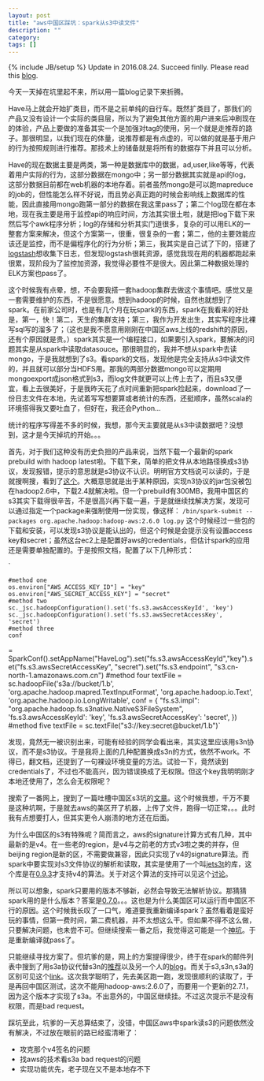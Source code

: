 ```yaml
---
layout: post
title: "aws中国区踩坑：spark从s3中读文件"
description: ""
category: 
tags: []
---
```

{% include JB/setup %}
Update in 2016.08.24. Succeed finlly. Please read this [blog](http://blog.qiuqiu.info/24/08/2016/thehardwayforsparktoreaddatafroms3).

今天一天掉在坑里起不来，所以用一篇blog记录下来折腾。

Have马上就会开始扩类目，而不是之前单纯的自行车。既然扩类目了，那我们的产品又没有设计一个实际的类目层，所以为了避免其他方面的用户进来后冲刷现在的体验，产品上要做的准备其实一个是加强对tag的使用，另一个就是走推荐的路子。那很明显，以我们现在的体量，说推荐都是有点虚的，可以做的就是基于用户的行为按照规则进行推荐。那技术上的储备就是将所有的数据存下并且可以分析。

Have的现在数据主要是两类，第一种是数据库中的数据，ad,user,like等等，代表着用户实际的行为，这部分数据在mongo中；另一部分数据其实就是api的log，这部分数据目前都在web机器的本地存着。前者虽然mongo是可以跑mapreduce的job的，但性能怎么样不好说，而且势必真正跑的时候会影响线上数据库的性能，因此直接用mongo跑第一部分的数据在我这里pass了；第二个log现在都在本地，现在我主要是用于监控api的响应时间，方法其实很土啦，就是把log下载下来然后写个awk程序分析；log的存储和分析其实门道很多，复杂的可以用ELK的一整套方案来解决，但这个方案第一，很重，很复杂的一套；第二，他的主要效能应该还是监控，而不是偏程序化的行为分析；第三，我其实是自己试了下的，搭建了[logstash](https://www.elastic.co/products/logstash)想收集下日志，但发现logstash很耗资源，感觉我现在用的机器都跑起来很累，现阶段为了监控加资源，我觉得必要性不是很大。因此第二种数据处理的ELK方案也pass了。

这个时候我有点晕，想，不会要我搭一套hadoop集群去做这个事情吧。感觉又是一套需要维护的东西，不是很愿意。想到hadoop的时候，自然也就想到了spark。在前家公司时，也是有几个月在玩spark的东西，spark在我看来的好处是，第一，快！第二，天生的集群支持；第三，我作为开发出生，其实写程序比裸写sql写的溜多了；（这也是我不愿意用刚刚在中国区aws上线的redshift的原因，还有个原因就是贵。）spark其实是一个编程接口，如果要引入spark，要解决的问题其实是从spark中读取datasouce。那很明显的，我并不想从spark中去读mongo，于是我就想到了s3。看spark的文档，发现他是完全支持从s3中读文件的，并且就可以部分当HDFS用。那我的两部分数据mongo可以定期用mongoexport成json格式到s3，而log文件就更可以上传上去了，而且s3又便宜，看上去很美好，于是我昨天花了点时间重新把spark捡起来，download了一份日志文件在本地，先试着写写想要算或者统计的东西，还挺顺序，虽然scala的环境搭得我又要吐血了，但好在，我还会Python...

统计的程序写得差不多的时候，我想，那今天主要就是从s3中读数据吧？没想到，这才是今天掉坑的开始。。。

首先，对于我们这种没有历史负担的产品来说，当然下载一个最新的spark prebuild with
hadoop
latest啦。下载下来，简单的把文件从本地路径换成s3协议，发现报错，提示的意思就是s3协议不认识。明明官方文档说可以读的，于是就搜啊搜，看到了[这个](http://stackoverflow.com/a/28033408/1072544)。大概意思就是出于某种原因，实现n3协议的jar包没被包在hadoop2.6中，下载2.4就解决啦。但一个prebuild有300MB，我用中国区的s3其实下载得很辛苦，不是很高兴再下载一遍，于是就继续找解决方案，发现可以通过指定一个package来强制使用一份实现，像这样：
`
/bin/spark-submit --packages org.apache.hadoop:hadoop-aws:2.6.0 log.py
`
这个时候经过一些包的下载和安装，可以发现s3协议是能认出的，但这个时候是会提示没有设置access
key和secret；虽然这台ec2上是配置好aws的credentials，但估计spark的应用还是需要单独配置的。于是按照文档，配置了以下几种形式：

`   

    #method one
    os.environ["AWS_ACCESS_KEY_ID"] = "key"
    os.environ["AWS_SECRET_ACCESS_KEY"] = "secret"
    #method two
    sc._jsc.hadoopConfiguration().set('fs.s3.awsAccessKeyId', 'key')
    sc._jsc.hadoopConfiguration().set('fs.s3.awsSecretAccessKey', 'secret')
    #method three   
    conf
= SparkConf().setAppName("HaveLog").set("fs.s3.awsAccessKeyId","key").set("fs.s3.awsSecretAccessKey",
"secret").set("fs.s3.endpoint", "s3.cn-north-1.amazonaws.com.cn")
    #method four
    textFile = sc.hadoopFile('s3a://bucket/1.b',
                                 'org.apache.hadoop.mapred.TextInputFormat',
                                 'org.apache.hadoop.io.Text',
                                 'org.apache.hadoop.io.LongWritable',
                                 conf = {
            "fs.s3.impl": "org.apache.hadoop.fs.s3native.NativeS3FileSystem",
            'fs.s3.awsAccessKeyId': 'key',
            'fs.s3.awsSecretAccessKey': 'secret',
        })
    #method five
    textFile = sc.textFile("s3://key:secret@bucket/1.b")`

发现，竟然无一被识别出来，可能有经验的同学会看出来，其实这里应该用s3n协议，而不是s3协议。于是我将上面的几种配置换成s3n的方式，依然不work。不得已，翻文档，还提到了一句裸设环境变量的方法。试验一下，竟然读到credentials了，不过也不能高兴，因为错误换成了无权限。但这个key我明明刚才本地还使用了，怎么会无权限呢？

搜索了一番网上，搜到了一篇吐槽中国区s3坑的[文章](http://www.jianshu.com/p/0d0fd39a40c9)。这个时候我想，千万不要是这种坑啊，于是就去aws的美区开了机器，上传了文件，跑得一切正常。。。此时我有点想要打人，但其实更令人崩溃的地方还在后面。

为什么中国区的s3有特殊呢？简而言之，aws的signature计算方式有几种，其中最新的是v4。在一些老的region，是v4与之前老的方式v3啦之类的并存，但beijing
region是新的区，不需要做兼容，因此只实现了v4的signature算法。而spark中要实现对s3文件协议的解析和读取，其实是使用了一个叫[jets3t](https://bitbucket.org/jmurty/jets3t/wiki/Home)的库，这个库是在[0.9.3](http://www.jets3t.org/RELEASE_NOTES.html)才支持v4的算法。关于对这个算法的支持可以见这个[讨论](https://bitbucket.org/jmurty/jets3t/issues/183/)。

所以可以想象，spark只要用的版本不够新，必然会导致无法解析协议。那猜猜spark用的是什么版本？答案是[0.7.0](https://github.com/apache/spark/blob/master/pom.xml#L149)。。。这也是为什么美国区可以运行而中国区不行的原因。这个时候我长叹了一口气，难道要我重新编译spark？虽然看着是蛮好玩的事情，但第一费时间，第二费机器，并不太想这么干。但如果不得不这么做，只要解决问题，也未尝不可。但继续搜索一番之后，我觉得这可能是一个[神坑](https://github.com/apache/spark/pull/9306)。于是重新编译就pass了。

只能继续寻找方案了。但坑爹的是，网上的方案提得很少，终于在spark的邮件列表中搜到了用s3a协议代替s3n的[推荐](https://mail-archives.apache.org/mod_mbox/spark-user/201503.mbox/%3C9E0825F6-5BD2-48B3-B396-A6A151445BCC@hortonworks.com%3E)以及另一个人的[blog](http://deploymentzone.com/2015/12/20/s3a-on-spark-on-aws-ec2/)。而关于s3,s3n,s3a的区别可见这个[link](https://wiki.apache.org/hadoop/AmazonS3)。这次我学聪明了，先去美区跑一跑，发现很顺利的读取了，于是再回中国区测试，这次不能用hadoop-aws:2.6.0了，而要用一个更新的2.7.1，因为这个版本才实现了s3a。不出意外的，中国区继续挂。不过这次提示不是没有权限，而是bad
request。

踩坑至此，坑爹的一天总算结束了，没错，中国区aws中spark读s3的问题依然没有解决，不过放在眼前的路已经蛮清晰了：

* 攻克那个v4签名的问题
* 找aws的技术看s3a bad request的问题
* 实现功能优先，老子现在又不是本地存不下





